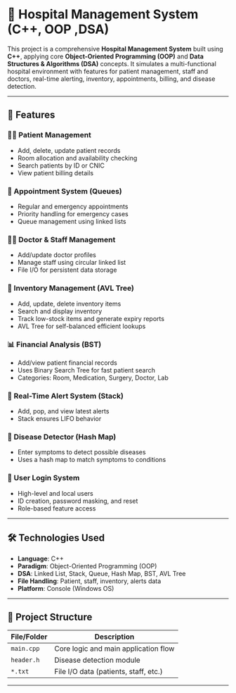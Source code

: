 # 🏥 Hospital Management System (C++, OOP ,DSA)

This project is a comprehensive **Hospital Management System** built using **C++**, applying core **Object-Oriented Programming (OOP)** and **Data Structures & Algorithms (DSA)** concepts. It simulates a multi-functional hospital environment with features for patient management, staff and doctors, real-time alerting, inventory, appointments, billing, and disease detection.

---

## 🚀 Features

### 👨‍⚕️ Patient Management
- Add, delete, update patient records
- Room allocation and availability checking
- Search patients by ID or CNIC
- View patient billing details

### 📅 Appointment System (Queues)
- Regular and emergency appointments
- Priority handling for emergency cases
- Queue management using linked lists

### 🧑‍🔬 Doctor & Staff Management
- Add/update doctor profiles
- Manage staff using circular linked list
- File I/O for persistent data storage

### 💊 Inventory Management (AVL Tree)
- Add, update, delete inventory items
- Search and display inventory
- Track low-stock items and generate expiry reports
- AVL Tree for self-balanced efficient lookups

### 📊 Financial Analysis (BST)
- Add/view patient financial records
- Uses Binary Search Tree for fast patient search
- Categories: Room, Medication, Surgery, Doctor, Lab

### 🚨 Real-Time Alert System (Stack)
- Add, pop, and view latest alerts
- Stack ensures LIFO behavior

### 🦠 Disease Detector (Hash Map)
- Enter symptoms to detect possible diseases
- Uses a hash map to match symptoms to conditions

### 🔐 User Login System
- High-level and local users
- ID creation, password masking, and reset
- Role-based feature access

---

## 🛠 Technologies Used

- **Language**: C++
- **Paradigm**: Object-Oriented Programming (OOP)
- **DSA**: Linked List, Stack, Queue, Hash Map, BST, AVL Tree
- **File Handling**: Patient, staff, inventory, alerts data
- **Platform**: Console (Windows OS)

---

## 📂 Project Structure

| File/Folder         | Description                          |
|---------------------|--------------------------------------|
| `main.cpp`          | Core logic and main application flow |
| `header.h`         | Disease detection module             |
| `*.txt`             | File I/O data (patients, staff, etc.)|

---
